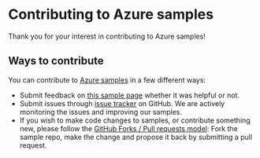 # Contributing to Azure samples

Thank you for your interest in contributing to Azure samples!

## Ways to contribute

You can contribute to [Azure samples](https://github.com/Azure-Samples/compute-dotnet-list-vm-extension-images) in a few different ways:

- Submit feedback on [this sample page](https://azure.microsoft.com/documentation/samples/compute-dotnet-list-vm-extension-images/) whether it was helpful or not.  
- Submit issues through [issue tracker](https://github.com/Azure-Samples/compute-dotnet-list-vm-extension-images/issues) on GitHub. We are actively monitoring the issues and improving our samples.
- If you wish to make code changes to samples, or contribute something new, please follow the [GitHub Forks / Pull requests model](https://help.github.com/articles/fork-a-repo/): Fork the sample repo, make the change and propose it back by submitting a pull request.